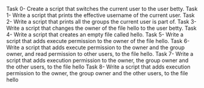 Task 0- Create a script that switches the current user to the user betty.
Task 1- Write a script that prints the effective username of the current user.
Task 2- Write a script that prints all the groups the current user is part of.
Task 3- Write a script that changes the owner of the file hello to the user betty.
Task 4- Write a script that creates an empty file called hello.
Task 5- Write a script that adds execute permission to the owner of the file hello.
Task 6- Write a script that adds execute permission to the owner and the group owner, and read permission to other users, to the file hello.
Task 7- Write a script that adds execution permission to the owner, the group owner and the other users, to the file hello
Task 8- Write a script that adds execution permission to the owner, the group owner and the other users, to the file hello
